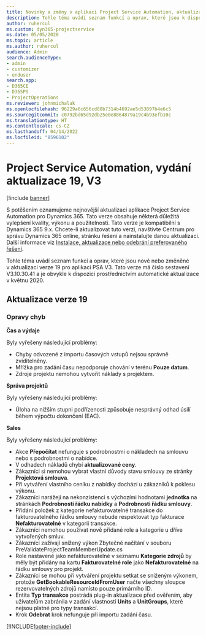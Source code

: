 ```yaml
---
title: Novinky a změny v aplikaci Project Service Automation, aktualizace verze 19, V3
description: Tohle téma uvádí seznam funkcí a oprav, které jsou k dispozici v Project Service Automation, aktualizace verze 19, V3.
author: ruhercul
ms.custom: dyn365-projectservice
ms.date: 05/05/2020
ms.topic: article
ms.author: ruhercul
audience: Admin
search.audienceType:
- admin
- customizer
- enduser
search.app:
- D365CE
- D365PS
- ProjectOperations
ms.reviewer: johnmichalak
ms.openlocfilehash: 96229a6c656cd88b7314b4692ae5d53897b4e6c5
ms.sourcegitcommit: c0792bd65d92db25e0e8864879a19c4b93efb10c
ms.translationtype: HT
ms.contentlocale: cs-CZ
ms.lasthandoff: 04/14/2022
ms.locfileid: "8596102"
---
```

# <a name="project-service-automation-update-release-19-v3"></a>Project Service Automation, vydání aktualizace 19, V3

[!include [banner](../includes/psa-now-project-operations.md)]

S potěšením oznamujeme nejnovější aktualizaci aplikace Project Service Automation pro Dynamics 365. Tato verze obsahuje některá důležitá vylepšení kvality, výkonu a použitelnosti. Tato verze je kompatibilní s Dynamics 365 9.x. Chcete-li aktualizovat tuto verzi, navštivte Centrum pro správu Dynamics 365 online, stránku řešení a nainstalujte danou aktualizaci. Další informace viz [Instalace, aktualizace nebo odebrání preferovaného řešení](/power-platform/admin/install-remove-preferred-solution).

Tohle téma uvádí seznam funkcí a oprav, které jsou nové nebo změněné v aktualizaci verze 19 pro aplikaci PSA V3. Tato verze má číslo sestavení V3.10.30.41 a je obvykle k dispozici prostřednictvím automatické aktualizace v květnu 2020.

## <a name="update-release-19"></a>Aktualizace verze 19

### <a name="bug-fixes"></a>Opravy chyb

**Čas a výdaje**

Byly vyřešeny následující problémy: 

- Chyby odvozené z importu časových vstupů nejsou správně zviditelněny.
- Mřížka pro zadání času nepodporuje chování v terénu **Pouze datum**.
- Zdroje projektu nemohou vytvořit náklady s projektem.

**Správa projektů**

Byly vyřešeny následující problémy: 

-  Úloha na nižším stupni podřízenosti způsobuje nesprávný odhad úsilí během výpočtu dokončení (EAC).

**Sales**

Byly vyřešeny následující problémy: 

- Akce **Přepočítat** nefunguje s podrobnostmi o nákladech na smlouvu nebo s podrobnostmi o nabídce.
- V odhadech nákladů chybí **aktualizované ceny**.
-  Zákazníci si nemohou vybrat vlastní důvody stavu smlouvy ze stránky **Projektová smlouva**.
- Při vytváření vlastního ceníku z nabídky dochází u zákazníků k poklesu výkonu.
- Zákazníci narážejí na nekonzistenci s výchozími hodnotami **jednotka** na stránkách **Podrobnosti řádku nabídky** a **Podrobnosti řádku smlouvy**.
- Přidání položek z kategorie nefakturovatelné transakce do fakturovatelného řádku smlouvy nebude respektovat typ fakturace **Nefakturovatelné** v kategorii transakce.
- Zákazníci nemohou používat nově přidané role a kategorie u dříve vytvořených smluv.
- Zákazníci zažívají snížený výkon Zbytečné načítání v souboru PreValidateProjectTeamMemberUpdate.cs
- Role nastavené jako nefakturovatelné v seznamu **Kategorie zdrojů** by měly být přidány na kartu **Fakturovatelné role** jako **Nefakturovatelné** na řádku smlouvy pro projekt.
- Zákazníci se mohou při vytváření projektu setkat se sníženým výkonem, protože **GetBookableResourceIdFromUser** načte všechny sloupce rezervovatelných zdrojů namísto pouze primárního ID.
- Entita **Typ transakce** postrádá plug-in aktualizace před ověřením, aby uživatelům zabránila v zadání vlastností **Units** a **UnitGroups**, které nejsou platné pro typy transakcí.
- Krok **Odebrat** krok nefunguje při importu zadání času.


[!INCLUDE[footer-include](../includes/footer-banner.md)]
